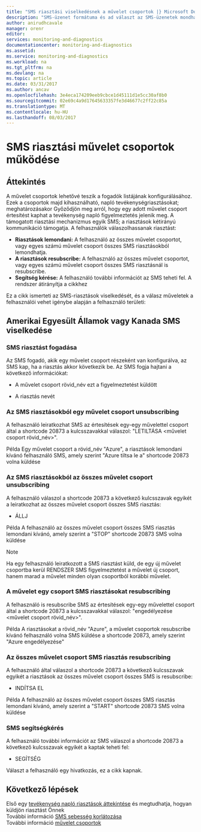 ```yaml
---
title: "SMS riasztási viselkedésnek a művelet csoportok |} Microsoft Docs"
description: "SMS-üzenet formátuma és ad választ az SMS-üzenetek mondhatja, resubscribe, illetve segítséget kérni."
author: anirudhcavale
manager: orenr
editor: 
services: monitoring-and-diagnostics
documentationcenter: monitoring-and-diagnostics
ms.assetid: 
ms.service: monitoring-and-diagnostics
ms.workload: na
ms.tgt_pltfrm: na
ms.devlang: na
ms.topic: article
ms.date: 03/31/2017
ms.author: ancav
ms.openlocfilehash: 3e4eca174209eeb9cbce1d45111d1e5cc30af8b0
ms.sourcegitcommit: 02e69c4a9d17645633357fe3d46677c2ff22c85a
ms.translationtype: MT
ms.contentlocale: hu-HU
ms.lasthandoff: 08/03/2017
---
```

# <a name="sms-alert-behavior-in-action-groups"></a>SMS riasztási művelet csoportok működése
## <a name="overview"></a>Áttekintés ##
A művelet csoportok lehetővé teszik a fogadók listájának konfigurálásához. Ezek a csoportok majd kihasználható, napló tevékenységriasztásokat; meghatározásakor Győződjön meg arról, hogy egy adott művelet csoport értesítést kaphat a tevékenység napló figyelmeztetés jelenik meg. A támogatott riasztási mechanizmus egyik SMS; a riasztások kétirányú kommunikáció támogatja. A felhasználók válaszolhassanak riasztást:

- **Riasztások lemondani:** A felhasználó az összes művelet csoportot, vagy egyes számú művelet csoport összes SMS riasztásokból lemondhatja.  
- **A riasztások resubscribe:** A felhasználó az összes művelet csoportot, vagy egyes számú művelet csoport összes SMS riasztásnál is resubscribe.  
- **Segítség kérése:** A felhasználó további információt az SMS teheti fel. A rendszer átirányítja a cikkhez

Ez a cikk ismerteti az SMS-riasztások viselkedését, és a válasz műveletek a felhasználói vehet igénybe alapján a felhasználó területi:

## <a name="usacanada-sms-behavior"></a>Amerikai Egyesült Államok vagy Kanada SMS viselkedése
### <a name="receiving-an-sms-alert"></a>SMS riasztást fogadása
Az SMS fogadó, akik egy művelet csoport részeként van konfigurálva, az SMS kap, ha a riasztás akkor következik be. Az SMS fogja hajtani a következő információkat:
* A művelet csoport rövid_név ezt a figyelmeztetést küldött
- A riasztás nevét

### <a name="unsubscribing-from-sms-alerts-for-one-action-group"></a>Az SMS riasztásokból egy művelet csoport unsubscribing
A felhasználó leiratkozhat SMS az értesítések egy-egy művelettel csoport által a shortcode 20873 a kulcsszavakkal válaszol: "LETILTÁSA &lt;művelet csoport rövid_név&gt;".

Példa Egy művelet csoport a rövid_név "Azure", a riasztások lemondani kívánó felhasználó SMS, amely szerint "Azure tiltsa le a" shortcode 20873 volna küldése

### <a name="unsubscribing-from-sms-alerts-for-all-action-groups"></a>Az SMS riasztásokból az összes művelet csoport unsubscribing
A felhasználó válaszol a shortcode 20873 a következő kulcsszavak egyikét a leiratkozhat az összes művelet csoport összes SMS riasztás:
* ÁLLJ

Példa A felhasználó az összes művelet csoport összes SMS riasztás lemondani kívánó, amely szerint a "STOP" shortcode 20873 SMS volna küldése

>[!NOTE]
>Ha egy felhasználó leiratkozott a SMS riasztást küld, de egy új művelet csoportba kerül RENDSZER SMS figyelmeztetést a művelet új csoport, hanem marad a művelet minden olyan csoportból korábbi művelet.
>
>

### <a name="resubscribing-to-sms-alerts-for-one-action-group"></a>A művelet egy csoport SMS riasztásokat resubscribing
A felhasználó is resubscribe SMS az értesítések egy-egy művelettel csoport által a shortcode 20873 a kulcsszavakkal válaszol: "engedélyezése &lt;művelet csoport rövid_név&gt;".

Példa A riasztásokat a rövid_név "Azure", a művelet csoportok resubscribe kívánó felhasználó volna SMS küldése a shortcode 20873, amely szerint "Azure engedélyezése"

### <a name="resubscribing-to-sms-alerts-for-all-action-groups"></a>Az összes művelet csoport SMS riasztás resubscribing
A felhasználó által válaszol a shortcode 20873 a következő kulcsszavak egyikét a riasztások az összes művelet csoport összes SMS is resubscribe:

* INDÍTSA EL

Példa A felhasználó az összes művelet csoport összes SMS riasztás lemondani kívánó, amely szerint a "START" shortcode 20873 SMS volna küldése

### <a name="requesting-help-via-sms"></a>SMS segítségkérés
A felhasználó további információt az SMS válaszol a shortcode 20873 a következő kulcsszavak egyikét a kaptak teheti fel:
* SEGÍTSÉG

Választ a felhasználó egy hivatkozás, ez a cikk kapnak.

## <a name="next-steps"></a>Következő lépések
Első egy [tevékenység napló riasztások áttekintése](monitoring-overview-alerts.md) és megtudhatja, hogyan küldjön riasztást Önnek  
További információ [SMS sebesség korlátozása](monitoring-alerts-rate-limiting.md)  
További információ [művelet csoportok](monitoring-action-groups.md)
